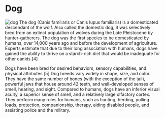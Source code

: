 # Dog
![dog](https://i.ytimg.com/vi/SfLV8hD7zX4/maxresdefault.jpg)
The dog (Canis familiaris or Canis lupus familiaris) is a domesticated descendant of the wolf. Also called the domestic dog, it was selectively bred from an extinct population of wolves during the Late Pleistocene by hunter-gatherers. The dog was the first species to be domesticated by humans, over 14,000 years ago and before the development of agriculture. Experts estimate that due to their long association with humans, dogs have gained the ability to thrive on a starch-rich diet that would be inadequate for other canids.[4]

Dogs have been bred for desired behaviors, sensory capabilities, and physical attributes.[5] Dog breeds vary widely in shape, size, and color. They have the same number of bones (with the exception of the tail), powerful jaws that house around 42 teeth, and well-developed senses of smell, hearing, and sight. Compared to humans, dogs have an inferior visual acuity, a superior sense of smell, and a relatively large olfactory cortex. They perform many roles for humans, such as hunting, herding, pulling loads, protection, companionship, therapy, aiding disabled people, and assisting police and the military.